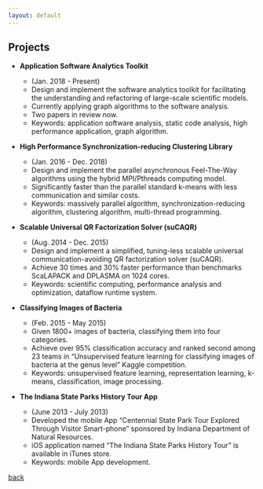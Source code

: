 ```yaml
---
layout: default
---
```


## Projects

* **Application Software Analytics Toolkit**  
  * (Jan. 2018 - Present)
  * Design and implement the software analytics toolkit for facilitating the understanding and refactoring of large-scale scientific models.
  * Currently applying graph algorithms to the software analysis.
  * Two papers in review now. 
  * Keywords: application software analysis, static code analysis, high performance application, graph algorithm.

* **High Performance Synchronization-reducing Clustering Library** 
  * (Jan. 2016 - Dec. 2018)
  * Design and implement the parallel asynchronous Feel-The-Way algorithms using the hybrid MPI/Pthreads computing model.
  * Significantly faster than the parallel standard k-means with less communication and similar costs.
  * Keywords: massively parallel algorithm, synchronization-reducing algorithm, clustering algorithm, multi-thread programming.

* **Scalable Universal QR Factorization Solver (suCAQR)** 
  * (Aug. 2014 - Dec. 2015)
  * Design and implement a simplified, tuning-less scalable universal communication-avoiding QR factorization solver (suCAQR).
  * Achieve 30 times and 30% faster performance than benchmarks ScaLAPACK and DPLASMA on 1024 cores.
  * Keywords: scientific computing, performance analysis and optimization, dataflow runtime system.

* **Classifying Images of Bacteria** 
  * (Feb. 2015 - May 2015)
  * Given 1800+ images of bacteria, classifying them into four categories.
  * Achieve over 95% classification accuracy and ranked second among 23 teams in “Unsupervised feature learning for classifying images of bacteria at the genus level” Kaggle competition.
  * Keywords: unsupervised feature learning, representation learning, k-means, classification, image processing.

* **The Indiana State Parks History Tour App**
  * (June 2013 - July 2013)
  * Developed the mobile App “Centennial State Park Tour Explored Through Visitor Smart-phone” sponsored by Indiana Department
of Natural Resources.
  * iOS application named “The Indiana State Parks History Tour” is available in iTunes store.
  * Keywords: mobile App development.

[back](./)
